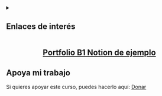 # 



<details><summary><h2>Enlaces de interés</h2></summary>
- <a href="https://digigunea.euskadi.eus/es/digcompedu1">DigCompEdu</a>

- <a href="https://drive.google.com/file/d/1KQmeATKyRw3WO3xhXYZCGueQrcsQV_nM/view?usp=sharing">Empieza aquí: Notion</a>

- <a href="https://drive.google.com/file/d/19khFziNFQ3iyyZQqh3x6fsLdluD6DkM_/view?usp=sharing">Guía complementaria de Notion</a>

- <a href="https://education.ec.europa.eu/es/selfie-for-teachers">SELFIE for teachers</a>

- <a href="https://www.notion.com/es-es/help/guides">Guía Notion (opcional)</a>

- <a href="https://moodlegune.hezkuntza.net/?lang=es">Moodlegunea</a>

- <a href="https://digigunea.euskadi.eus/es/hasiera">Digigunea</a>

- <a href="http://a01.berritzeguneak.net/eu/">Berritzegune</a>  
</details>

<h2 align="center"><a href="https://eriksenwolf.notion.site/Competencias-Digitales-B1-Eduki-Digitalak-1d04e3ab08e380b38a9be644907de330">Portfolio B1 Notion de ejemplo</a></h2>

## Apoya mi trabajo
Si quieres apoyar este curso, puedes hacerlo aquí: [Donar](https://paypal.me/eriksenwolf?locale.x=es_ES&country.x=ES)
